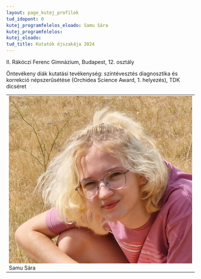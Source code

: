 ```yaml
---
layout: page_kutej_profilok
tud_idopont: 0
kutej_programfelelos_eloado: Samu Sára
kutej_programfelelos: 
kutej_eloado:
tud_title: Kutatók éjszakája 2024
---
```


II. Rákóczi Ferenc Gimnázium, Budapest, 12. osztály

Öntevékeny diák kutatási tevékenység: színtévesztés diagnosztika és korrekció népszerűsétése (Orchidea Science Award, 1. helyezés), TDK dicséret



 <table class="picture">
<tr>
<td>

<div class="gallery">
    <img src="images/samu_sara.jpg" max-width="250" max-height="200">
  <div class="desc">Samu Sára</div>
</div>

</td>
</tr>
</table>
